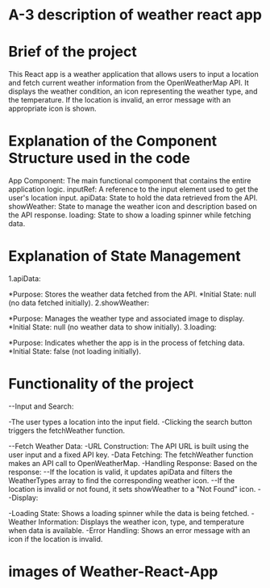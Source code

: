 # A-3 description of weather react app

# Brief of the project
This React app is a weather application that allows users to input a location and fetch current weather information from the OpenWeatherMap API. It displays the weather condition, an icon representing the weather type, and the temperature. If the location is invalid, an error message with an appropriate icon is shown.

# Explanation of the Component Structure used in the code 
App Component: The main functional component that contains the entire application logic.
inputRef: A reference to the input element used to get the user's location input.
apiData: State to hold the data retrieved from the API.
showWeather: State to manage the weather icon and description based on the API response.
loading: State to show a loading spinner while fetching data.

# Explanation of State Management

1.apiData:

*Purpose: Stores the weather data fetched from the API.
*Initial State: null (no data fetched initially).
2.showWeather:

*Purpose: Manages the weather type and associated image to display.
*Initial State: null (no weather data to show initially).
3.loading:

*Purpose: Indicates whether the app is in the process of fetching data.
*Initial State: false (not loading initially).

# Functionality of the project

--Input and Search:

-The user types a location into the input field.
-Clicking the search button triggers the fetchWeather function.

--Fetch Weather Data:
-URL Construction: The API URL is built using the user input and a fixed API key.
-Data Fetching: The fetchWeather function makes an API call to OpenWeatherMap.
-Handling Response: Based on the response:
--If the location is valid, it updates apiData and filters the WeatherTypes array to find the corresponding weather icon.
--If the location is invalid or not found, it sets showWeather to a "Not Found" icon.
--Display:

-Loading State: Shows a loading spinner while the data is being fetched.
-Weather Information: Displays the weather icon, type, and temperature when data is available.
-Error Handling: Shows an error message with an icon if the location is invalid.

# images of Weather-React-App
